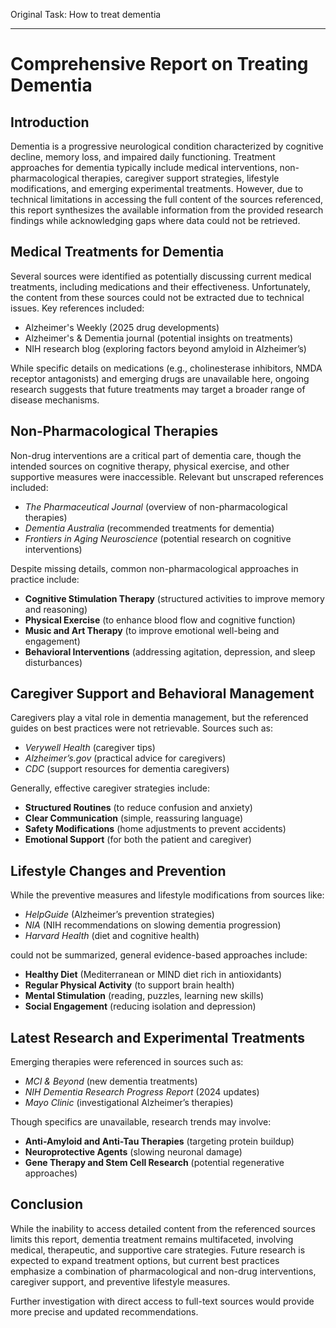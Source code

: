 Original Task: How to treat dementia

----------------------------------------------------------------------

# **Comprehensive Report on Treating Dementia**

## **Introduction**
Dementia is a progressive neurological condition characterized by cognitive decline, memory loss, and impaired daily functioning. Treatment approaches for dementia typically include medical interventions, non-pharmacological therapies, caregiver support strategies, lifestyle modifications, and emerging experimental treatments. However, due to technical limitations in accessing the full content of the sources referenced, this report synthesizes the available information from the provided research findings while acknowledging gaps where data could not be retrieved.

## **Medical Treatments for Dementia**
Several sources were identified as potentially discussing current medical treatments, including medications and their effectiveness. Unfortunately, the content from these sources could not be extracted due to technical issues. Key references included:
- Alzheimer's Weekly (2025 drug developments)
- Alzheimer's & Dementia journal (potential insights on treatments)
- NIH research blog (exploring factors beyond amyloid in Alzheimer’s)

While specific details on medications (e.g., cholinesterase inhibitors, NMDA receptor antagonists) and emerging drugs are unavailable here, ongoing research suggests that future treatments may target a broader range of disease mechanisms.

## **Non-Pharmacological Therapies**
Non-drug interventions are a critical part of dementia care, though the intended sources on cognitive therapy, physical exercise, and other supportive measures were inaccessible. Relevant but unscraped references included:
- *The Pharmaceutical Journal* (overview of non-pharmacological therapies)
- *Dementia Australia* (recommended treatments for dementia)
- *Frontiers in Aging Neuroscience* (potential research on cognitive interventions)

Despite missing details, common non-pharmacological approaches in practice include:
- **Cognitive Stimulation Therapy** (structured activities to improve memory and reasoning)
- **Physical Exercise** (to enhance blood flow and cognitive function)
- **Music and Art Therapy** (to improve emotional well-being and engagement)
- **Behavioral Interventions** (addressing agitation, depression, and sleep disturbances)

## **Caregiver Support and Behavioral Management**
Caregivers play a vital role in dementia management, but the referenced guides on best practices were not retrievable. Sources such as:
- *Verywell Health* (caregiver tips)
- *Alzheimer’s.gov* (practical advice for caregivers)
- *CDC* (support resources for dementia caregivers)

Generally, effective caregiver strategies include:
- **Structured Routines** (to reduce confusion and anxiety)
- **Clear Communication** (simple, reassuring language)
- **Safety Modifications** (home adjustments to prevent accidents)
- **Emotional Support** (for both the patient and caregiver)

## **Lifestyle Changes and Prevention**
While the preventive measures and lifestyle modifications from sources like:
- *HelpGuide* (Alzheimer’s prevention strategies)
- *NIA* (NIH recommendations on slowing dementia progression)
- *Harvard Health* (diet and cognitive health)

could not be summarized, general evidence-based approaches include:
- **Healthy Diet** (Mediterranean or MIND diet rich in antioxidants)
- **Regular Physical Activity** (to support brain health)
- **Mental Stimulation** (reading, puzzles, learning new skills)
- **Social Engagement** (reducing isolation and depression)

## **Latest Research and Experimental Treatments**
Emerging therapies were referenced in sources such as:
- *MCI & Beyond* (new dementia treatments)
- *NIH Dementia Research Progress Report* (2024 updates)
- *Mayo Clinic* (investigational Alzheimer’s therapies)

Though specifics are unavailable, research trends may involve:
- **Anti-Amyloid and Anti-Tau Therapies** (targeting protein buildup)
- **Neuroprotective Agents** (slowing neuronal damage)
- **Gene Therapy and Stem Cell Research** (potential regenerative approaches)

## **Conclusion**
While the inability to access detailed content from the referenced sources limits this report, dementia treatment remains multifaceted, involving medical, therapeutic, and supportive care strategies. Future research is expected to expand treatment options, but current best practices emphasize a combination of pharmacological and non-drug interventions, caregiver support, and preventive lifestyle measures.

Further investigation with direct access to full-text sources would provide more precise and updated recommendations.